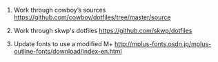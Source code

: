 1. Work through cowboy’s sources
https://github.com/cowboy/dotfiles/tree/master/source

2. Work through skwp's dotfiles
https://github.com/skwp/dotfiles

3. Update fonts to use a modified M+
http://mplus-fonts.osdn.jp/mplus-outline-fonts/download/index-en.html
